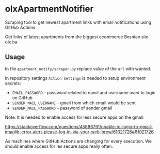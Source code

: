 # olxApartmentNotifier

Scraping tool to get newest apartment links with email notifications using GitHub Actions

Get links of latest apartments from the biggest ecommerce Bosnian site olx.ba

## Usage

In file `apartment_notify/scraper.py` replace value of the `url` with wanted. 

In repository settings `Action Settings` is needed to setup environment secrets: 

* `EMAIL_PASSWORD` - password related to eamil and username used to login on GitHub
* `SENDER_MAIL_USERNAME` - gmail from which email would be sent
* `SENDER_MAIL_PASSWORD` - password of sender gmail

Note:
It is needed to enable access for less secure apps on the gmail.

https://stackoverflow.com/questions/45886791/unable-to-login-to-gmail-imaplib-error-alert-please-log-in-via-your-web-brow/61021726#61021726

As machines where GitHub Actions are changing for every execution. We should enable access for les secure apps really often.
